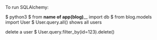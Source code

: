 To run SQLAlchemy:

$ python3
$ from __name of app(blog)____ import db
$ from blog.models import User
$ User.query.all()   shows all users

delete a user
$ User.query.filter_by(id=123).delete()